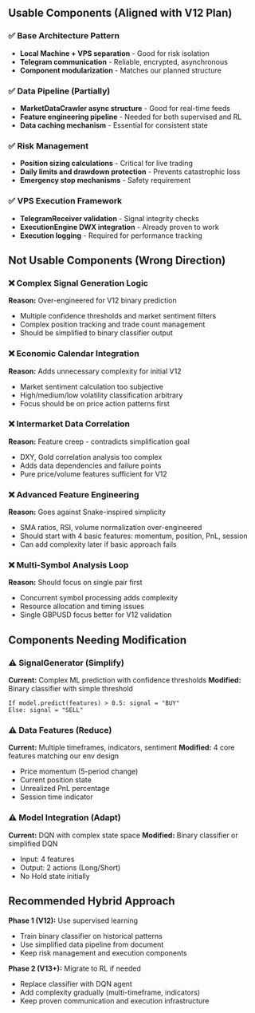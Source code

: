 ## **Usable Components (Aligned with V12 Plan)**

### **✅ Base Architecture Pattern**
- **Local Machine + VPS separation** - Good for risk isolation
- **Telegram communication** - Reliable, encrypted, asynchronous
- **Component modularization** - Matches our planned structure

### **✅ Data Pipeline (Partially)**
- **MarketDataCrawler async structure** - Good for real-time feeds
- **Feature engineering pipeline** - Needed for both supervised and RL
- **Data caching mechanism** - Essential for consistent state

### **✅ Risk Management**
- **Position sizing calculations** - Critical for live trading
- **Daily limits and drawdown protection** - Prevents catastrophic loss
- **Emergency stop mechanisms** - Safety requirement

### **✅ VPS Execution Framework**
- **TelegramReceiver validation** - Signal integrity checks
- **ExecutionEngine DWX integration** - Already proven to work
- **Execution logging** - Required for performance tracking

## **Not Usable Components (Wrong Direction)**

### **❌ Complex Signal Generation Logic**
**Reason:** Over-engineered for V12 binary prediction
- Multiple confidence thresholds and market sentiment filters
- Complex position tracking and trade count management
- Should be simplified to binary classifier output

### **❌ Economic Calendar Integration**
**Reason:** Adds unnecessary complexity for initial V12
- Market sentiment calculation too subjective
- High/medium/low volatility classification arbitrary
- Focus should be on price action patterns first

### **❌ Intermarket Data Correlation**
**Reason:** Feature creep - contradicts simplification goal
- DXY, Gold correlation analysis too complex
- Adds data dependencies and failure points
- Pure price/volume features sufficient for V12

### **❌ Advanced Feature Engineering**
**Reason:** Goes against Snake-inspired simplicity
- SMA ratios, RSI, volume normalization over-engineered
- Should start with 4 basic features: momentum, position, PnL, session
- Can add complexity later if basic approach fails

### **❌ Multi-Symbol Analysis Loop**
**Reason:** Should focus on single pair first
- Concurrent symbol processing adds complexity
- Resource allocation and timing issues
- Single GBPUSD focus better for V12 validation

## **Components Needing Modification**

### **⚠️ SignalGenerator (Simplify)**
**Current:** Complex ML prediction with confidence thresholds
**Modified:** Binary classifier with simple threshold
```
If model.predict(features) > 0.5: signal = "BUY"
Else: signal = "SELL"
```

### **⚠️ Data Features (Reduce)**
**Current:** Multiple timeframes, indicators, sentiment
**Modified:** 4 core features matching our env design
- Price momentum (5-period change)
- Current position state
- Unrealized PnL percentage  
- Session time indicator

### **⚠️ Model Integration (Adapt)**
**Current:** DQN with complex state space
**Modified:** Binary classifier or simplified DQN
- Input: 4 features
- Output: 2 actions (Long/Short)
- No Hold state initially

## **Recommended Hybrid Approach**

**Phase 1 (V12):** Use supervised learning
- Train binary classifier on historical patterns
- Use simplified data pipeline from document
- Keep risk management and execution components

**Phase 2 (V13+):** Migrate to RL if needed
- Replace classifier with DQN agent
- Add complexity gradually (multi-timeframe, indicators)
- Keep proven communication and execution infrastructure